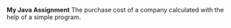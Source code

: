 **My Java Assignment**
The purchase cost of a company calculated with the help of a simple program.
